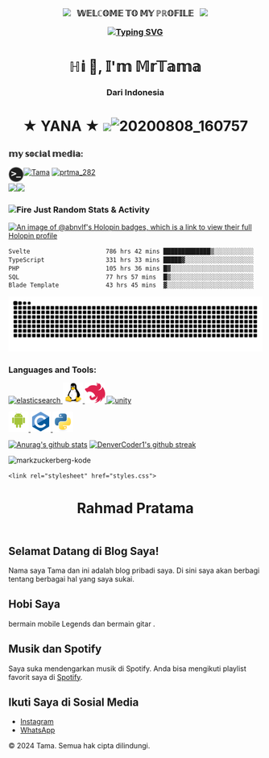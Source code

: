 </i></b></h3>
<h3 align="center">
  <img src="https://emoji.discord.st/emojis/768b108d-274f-4f44-a634-8477b16efce7.gif" width="25">
&nbsp; 𝕎𝔼𝕃ℂ𝕆𝕄𝔼 𝕋𝕆 𝕄𝕐 ℙℝ𝕆𝔽𝕀𝕃𝔼 &nbsp; 
  <img src="https://emoji.discord.st/emojis/768b108d-274f-4f44-a634-8477b16efce7.gif" width="25">


[![Typing SVG](https://readme-typing-svg.herokuapp.com?font=Koulen&size=25&duration=5000&color=light&center=true&vCenter=true&multiline=true&width=600&lines=Selamat+Datang+Digithub+MR+TAMA+Jangan+Lupa+Follow)](https://git.io/typing-svg)

<h1 align="center">ℍ𝕚 👋, 𝕀'𝕞 𝕄𝕣𝕋𝕒𝕞𝕒</h1>

<h3 align="center">Dari Indonesia</h3>
</p>
<h1 align="center">★ YANA ★ <img  src="https://github.com/mitul3737/mitul3737/blob/main/mituls code.gif"

![20200808_160757](https://raw.githubusercontent.com/Niki404-Cyber/Niki404-Cyber/main/106824690-8dd73a00-66ad-11eb-89e2-53e13ac6f594.gif)

<h3 align="left">𝕞𝕪 𝕤𝕠𝕔𝕚𝕒𝕝 𝕞𝕖𝕕𝕚𝕒:</h3>
<p align="left">
<img align="left" alt="Terminal" width="30px" src="https://raw.githubusercontent.com/github/explore/80688e429a7d4ef2fca1e82350fe8e3517d3494d/topics/terminal/terminal.png"

<a href="https://www.facebook.com/profile.php?id=100075907268392" target="blank"><img align="center" src="https://raw.githubusercontent.com/rahuldkjain/github-profile-readme-generator/master/src/images/icons/Social/facebook.svg" alt="Tama" height="30" width="40" /></a>
<a href="https://instagram.com/mctamaa" target="blank"><img align="center" src="https://raw.githubusercontent.com/rahuldkjain/github-profile-readme-generator/master/src/images/icons/Social/instagram.svg" alt="prtma_282" height="30" width="40" /></a>
</p>

[![](https://img.shields.io/badge/Whatsapp-CHAT-red?logo=Whatsapp&logoColor=Brightgreen&labelColor=white)](https://wa.me/+6282352397935?text=halo+bang+Tama+ganteng)[![](https://img.shields.io/badge/Telegram-blue?logo=Telegram&logoColor=red&labelColor=white)](https://t.me/tama_282)

### <img src="https://user-images.githubusercontent.com/74038190/216122041-518ac897-8d92-4c6b-9b3f-ca01dcaf38ee.png" alt="Fire" width="20"/>&nbsp;Just Random Stats & Activity

[![An image of @abnvlf's Holopin badges, which is a link to view their full Holopin profile](https://holopin.me/abnvlf)](https://holopin.io/@abnvlf)

<!--START_SECTION:waka-->

```txt
Svelte                     786 hrs 42 mins █████████████▒░░░░░░░░░░░   53.87 %
TypeScript                 331 hrs 33 mins █████▓░░░░░░░░░░░░░░░░░░░   22.70 %
PHP                        105 hrs 36 mins █▓░░░░░░░░░░░░░░░░░░░░░░░   07.23 %
SQL                        77 hrs 57 mins  █▒░░░░░░░░░░░░░░░░░░░░░░░   05.34 %
Blade Template             43 hrs 45 mins  ▓░░░░░░░░░░░░░░░░░░░░░░░░   03.00 %
```

<!--END_SECTION:waka-->

<img src="https://raw.githubusercontent.com/kimmyxpow/kimmyxpow/output/snake.svg" alt="Snake animation" />
<h3 align="left">Languages and Tools:</h3>
<p align="left"> <a href="https://www.elastic.co" target="_blank" rel="noreferrer"> <img src="https://www.vectorlogo.zone/logos/elastic/elastic-icon.svg" alt="elasticsearch" width="40" height="40"/> </a> <a href="https://www.linux.org/" target="_blank" rel="noreferrer"> <img src="https://raw.githubusercontent.com/devicons/devicon/master/icons/linux/linux-original.svg" alt="linux" width="40" height="40"/> </a> <a href="https://nestjs.com/" target="_blank" rel="noreferrer"> <img src="https://raw.githubusercontent.com/devicons/devicon/master/icons/nestjs/nestjs-plain.svg" alt="nestjs" width="40" height="40"/> </a> <a href="https://unity.com/" target="_blank" rel="noreferrer"> <img src="https://www.vectorlogo.zone/logos/unity3d/unity3d-icon.svg" alt="unity" width="40" height="40"/> </a> </p>
<p align="left"> <a href="https://developer.android.com" target="_blank"> <img src="https://raw.githubusercontent.com/devicons/devicon/master/icons/android/android-original-wordmark.svg" alt="android" width="40" height="40"/> </a> <a href="https://www.cprogramming.com/" target="_blank"> <img src="https://raw.githubusercontent.com/devicons/devicon/master/icons/c/c-original.svg" alt="c" width="40" height="40"/> </a> <a href="https://www.python.org" target="_blank"> <img src="https://raw.githubusercontent.com/devicons/devicon/master/icons/python/python-original.svg" alt="python" width="40" height="40"/> </a> </p>

[![Anurag's github stats](https://github-readme-stats.vercel.app/api?username=Naereen&theme=blue-green)](https://github.com/anuraghazra/github-readme-stats)
[![DenverCoder1's github streak](https://github-readme-streak-stats.herokuapp.com/?user=Naereen&theme=blue-green)](https://github.com/DenverCoder1/github-readme-streak-stats)

<p align="left"> <img src="https://komarev.com/ghpvc/?username=markzuckerberg-kode&label=Profile%20views&color=0e75b6&style=flat" alt="markzuckerberg-kode" /> </p>


    <link rel="stylesheet" href="styles.css">
</head>
<body>
    <header>
        <h1>Rahmad Pratama</h1>
    </header>
    <main>
        <section class="intro">
            <h2>Selamat Datang di Blog Saya!</h2>
            <p>Nama saya Tama dan ini adalah blog pribadi saya. Di sini saya akan berbagi tentang berbagai hal yang saya sukai.</p>
        </section>
        <section class="hobi">
            <h2>Hobi Saya</h2>
            <p>bermain mobile Legends dan bermain gitar .</p>
        </section>
        <section class="musik">
            <h2>Musik dan Spotify</h2>
            <p>Saya suka mendengarkan musik di Spotify. Anda bisa mengikuti playlist favorit saya di <a href="https://open.spotify.com/track/3p4hRhMcb6ch8OLtATMaLw?si=1EhH3yUhQTa4Um91rMARuA" target="_blank">Spotify</a>.</p>
        </section>
        <section class="sosial-media">
            <h2>Ikuti Saya di Sosial Media</h2>
            <ul>
                <li><a href="https://www.instagram.com/mctamaa" target="_blank">Instagram</a></li>
                <li><a href="https://wa.me/082352397935" target="_blank">WhatsApp</a></li>
            </ul>
        </section>
    </main>
    <footer>
        <p>&copy; 2024 Tama. Semua hak cipta dilindungi.</p>
    </footer>
</body>
</html>
